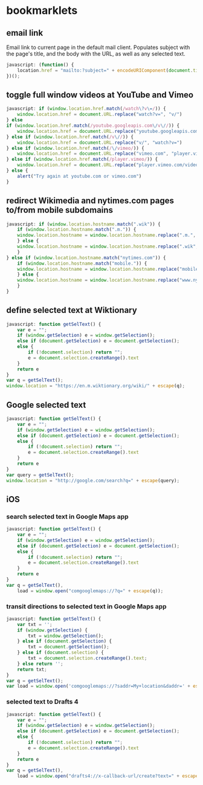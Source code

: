 # bookmarklets

## email link
Email link to current page in the default mail client. Populates subject with the page's title, and the body with the URL, as well as any selected text.

```javascript
javascript: (function() {
    location.href = "mailto:?subject=" + encodeURIComponent(document.title) + "&body=" + (encodeURIComponent(window.location) + escape("\n\n")) + window.getSelection()
})();
```
## toggle full window videos at YouTube and Vimeo

```javascript
javascript: if (window.location.href.match(/watch\?v\=/)) {
    window.location.href = document.URL.replace("watch?v=", "v/")
} else
if (window.location.href.match(/youtube.googleapis.com\/v\//)) {
    window.location.href = document.URL.replace("youtube.googleapis.com/v/", "youtube.com/watch?v=")
} else if (window.location.href.match(/v\//)) {
    window.location.href = document.URL.replace("v/", "watch?v=")
} else if (window.location.href.match(/\/vimeo/)) {
    window.location.href = document.URL.replace("vimeo.com", "player.vimeo.com/video")
} else if (window.location.href.match(/player.vimeo/)) {
    window.location.href = document.URL.replace("player.vimeo.com/video", "vimeo.com")
} else {
    alert("Try again at youtube.com or vimeo.com")
}
```

## redirect Wikimedia and nytimes.com pages to/from mobile subdomains

```javascript
javascript: if (window.location.hostname.match(".wik")) {
	if (window.location.hostname.match(".m.")) {
  	window.location.hostname = window.location.hostname.replace(".m.", ".");
	} else {
  	window.location.hostname = window.location.hostname.replace(".wik", ".m.wik");
	}
} else if (window.location.hostname.match("nytimes.com")) {
	if (window.location.hostname.match("mobile.")) {
  	window.location.hostname = window.location.hostname.replace("mobile.", "");
	} else {
  	window.location.hostname = window.location.hostname.replace("www.nytimes.com", "mobile.nytimes.com");
	}
}
```

## define selected text at Wiktionary

```javascript
javascript: function getSelText() {
    var e = "";
    if (window.getSelection) e = window.getSelection();
    else if (document.getSelection) e = document.getSelection();
    else {
        if (!document.selection) return "";
        e = document.selection.createRange().text
    }
    return e
}
var q = getSelText();
window.location = "https://en.m.wiktionary.org/wiki/" + escape(q);
```

## Google selected text

```javascript
javascript: function getSelText() {
    var e = "";
    if (window.getSelection) e = window.getSelection();
    else if (document.getSelection) e = document.getSelection();
    else {
        if (!document.selection) return "";
        e = document.selection.createRange().text
    }
    return e
}
var query = getSelText();
window.location = "http://google.com/search?q=" + escape(query);
```

## iOS

### search selected text in Google Maps app

```javascript
javascript: function getSelText() {
    var e = "";
    if (window.getSelection) e = window.getSelection();
    else if (document.getSelection) e = document.getSelection();
    else {
        if (!document.selection) return "";
        e = document.selection.createRange().text
    }
    return e
}
var q = getSelText(),
    load = window.open("comgooglemaps://?q=" + escape(q));
```

### transit directions to selected text in Google Maps app

```javascript
javascript: function getSelText() {
    var txt = '';
    if (window.getSelection) {
        txt = window.getSelection();
    } else if (document.getSelection) {
        txt = document.getSelection();
    } else if (document.selection) {
        txt = document.selection.createRange().text;
    } else return '';
    return txt;
}
var q = getSelText();
var load = window.open('comgooglemaps://?saddr=My+location&daddr=' + escape(q) + '&directionsmode=transit')
```

### selected text to Drafts 4

```javascript
javascript: function getSelText() {
    var e = "";
    if (window.getSelection) e = window.getSelection();
    else if (document.getSelection) e = document.getSelection();
    else {
        if (!document.selection) return "";
        e = document.selection.createRange().text
    }
    return e
}
var q = getSelText(),
    load = window.open("drafts4://x-callback-url/create?text=" + escape(q));
```
